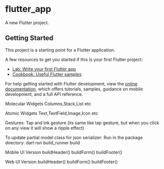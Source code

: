 # flutter_app

A new Flutter project.

## Getting Started

This project is a starting point for a Flutter application.

A few resources to get you started if this is your first Flutter project:

- [Lab: Write your first Flutter app](https://docs.flutter.dev/get-started/codelab)
- [Cookbook: Useful Flutter samples](https://docs.flutter.dev/cookbook)

For help getting started with Flutter development, view the
[online documentation](https://docs.flutter.dev/), which offers tutorials,
samples, guidance on mobile development, and a full API reference.



Molecular Widgets
Columns,Stack,List etc

Atomic Widgets
Text,TextField,Image,Icon etc

Gestures:
Tap and Ink gesture (its same like tap gesture, but when you click on any view it will show a ripple effect)

To update partial model class for json serializer:
Run in the package directory:
dart run build_runner build 

Mobile UI Version
buildHeader()
buildForm()
buildFooter()


Web UI Version
buildHeader()               buildForm()
buildFooter()
